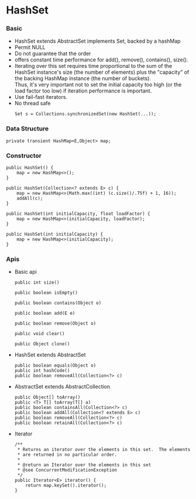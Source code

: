 # HashSet


### Basic

* HashSet<E> extends AbstractSet<E> implements Set<E>, backed by a hashMap
* Permit NULL
* Do not guarantee that the order
* offers constant time performance for add(), remove(), contains(), size().
* Iterating over this set requires time proportional
to the sum of the HashSet instance's size (the number of elements) 
plus the "capacity" of the backing HashMap instance (the number of buckets).  
Thus, it's very important not to set the initial capacity too high 
(or the load factor too low) if iteration performance is important.
* Use fail-fast iterators.
* No thread safe
    ```
    Set s = Collections.synchronizedSet(new HashSet(...));
    ```


### Data Structure

```
private transient HashMap<E,Object> map;
```


### Constructor

```
public HashSet() {
    map = new HashMap<>();
}

public HashSet(Collection<? extends E> c) {
    map = new HashMap<>(Math.max((int) (c.size()/.75f) + 1, 16));
    addAll(c);
}

public HashSet(int initialCapacity, float loadFactor) {
    map = new HashMap<>(initialCapacity, loadFactor);
}

public HashSet(int initialCapacity) {
    map = new HashMap<>(initialCapacity);
}
```


### Apis

* Basic api

    ```
    public int size()
    
    public boolean isEmpty()
    
    public boolean contains(Object o)
    
    public boolean add(E e)
    
    public boolean remove(Object o)
    
    public void clear()
    
    public Object clone()
    
    ```


* HashSet<E> extends AbstractSet<E>

    ```
    public boolean equals(Object o)
    public int hashCode()
    public boolean removeAll(Collection<?> c) 
    ```


* AbstractSet<E> extends AbstractCollection<E>

    ```
    public Object[] toArray()
    public <T> T[] toArray(T[] a)
    public boolean containsAll(Collection<?> c) 
    public boolean addAll(Collection<? extends E> c)
    public boolean removeAll(Collection<?> c)
    public boolean retainAll(Collection<?> c)
    ```


* Iterator

    ```
    /**
     * Returns an iterator over the elements in this set.  The elements
     * are returned in no particular order.
     *
     * @return an Iterator over the elements in this set
     * @see ConcurrentModificationException
     */
    public Iterator<E> iterator() {
        return map.keySet().iterator();
    }
    ```













